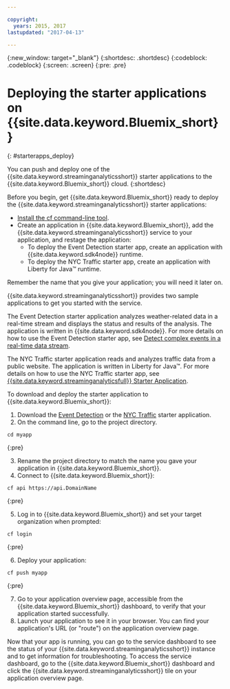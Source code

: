 ```yaml
---

copyright:
  years: 2015, 2017
lastupdated: "2017-04-13"

---
```


<!-- Attribute definitions -->
{:new_window: target="_blank"}
{:shortdesc: .shortdesc}
{:codeblock: .codeblock}
{:screen: .screen}
{:pre: .pre}

# Deploying the starter applications on {{site.data.keyword.Bluemix_short}}
{: #starterapps_deploy}

You can push and deploy one of the {{site.data.keyword.streaminganalyticsshort}} starter applications to the {{site.data.keyword.Bluemix_short}} cloud.
{:shortdesc}

Before you begin, get {{site.data.keyword.Bluemix_short}} ready to deploy the {{site.data.keyword.streaminganalyticsshort}} starter applications:

* [Install the cf command-line tool](https://github.com/cloudfoundry/cli/releases).
* Create an application in {{site.data.keyword.Bluemix_short}}, add the {{site.data.keyword.streaminganalyticsshort}} service to your application, and restage the application:
	* To deploy the Event Detection starter app, create an application with {{site.data.keyword.sdk4node}} runtime.
	* To deploy the NYC Traffic starter app, create an application with Liberty for Java™ runtime.

Remember the name that you give your application; you will need it later on.

{{site.data.keyword.streaminganalyticsshort}} provides two sample applications to get you started with the service.

The Event Detection starter application analyzes weather-related data in a real-time stream and displays the status and results of the analysis. The application is written in {{site.data.keyword.sdk4node}}. For more details on how to use the Event Detection starter app, see [Detect complex events in a real-time data stream](https://www.ibm.com/developerworks/library/ba-bluemix-detect-complex-events-from-data-stream-trs/index.html).

The NYC Traffic starter application reads and analyzes traffic data from a public website. The application is written in Liberty for Java™. For more details on how to use the NYC Traffic starter app, see [{{site.data.keyword.streaminganalyticsfull}} Starter Application](https://developer.ibm.com/streamsdev/docs/bluemix-streaming-analytics-starter-application/).

To download and deploy the starter application to {{site.data.keyword.Bluemix_short}}:

1. Download the [Event Detection](https://hub.jazz.net/project/streamscloud/EventDetection/overview) or the [NYC Traffic](https://hub.jazz.net/project/streamscloud/NYCTraffic/overview) starter application.
2. On the command line, go to the project directory.
  <pre><code>cd myapp</code></pre>
  {:pre}

3. Rename the project directory to match the name you gave your application in {{site.data.keyword.Bluemix_short}}.
4. Connect to {{site.data.keyword.Bluemix_short}}:
  <pre><code>cf api https://api.DomainName</code></pre>
  {:pre}

5. Log in to {{site.data.keyword.Bluemix_short}} and set your target organization when prompted:
  <pre><code>cf login</code></pre>
  {:pre}

6. Deploy your application:
  <pre><code>cf push myapp</code></pre>
  {:pre}

7. Go to your application overview page, accessible from the {{site.data.keyword.Bluemix_short}} dashboard, to verify that your application started successfully.
8. Launch your application to see it in your browser. You can find your application's URL (or "route") on the application overview page.

Now that your app is running, you can go to the service dashboard to see the status of your {{site.data.keyword.streaminganalyticsshort}} instance and to get information for troubleshooting. To access the service dashboard, go to the {{site.data.keyword.Bluemix_short}} dashboard and click the {{site.data.keyword.streaminganalyticsshort}} tile on your application overview page.
